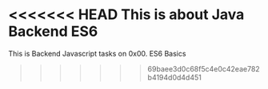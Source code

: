 <<<<<<< HEAD
This is about Java Backend ES6
=======
This is Backend Javascript tasks on 0x00. ES6 Basics
>>>>>>> 69baee3d0c68f5c4e0c42eae782b4194d0d4d451
